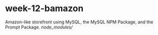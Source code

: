 # week-12-bamazon
Amazon-like storefront using MySQL, the MySQL NPM Package, and the Prompt Package.
*node_modules/*
